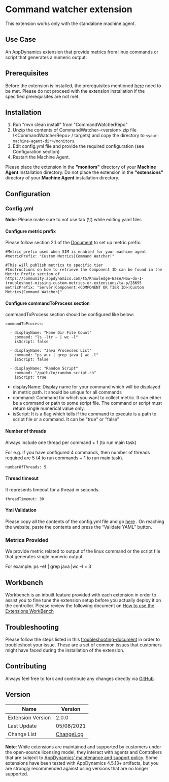# Command watcher extension

This extension works only with the standalone machine agent.

## Use Case
An AppDynamics extension that provide metrics from linux commands or script that generates a numeric output.

## Prerequisites

Before the extension is installed, the prerequisites mentioned [here](https://community.appdynamics.com/t5/Knowledge-Base/Extensions-Prerequisites-Guide/ta-p/35213) need to be met. Please do not proceed with the extension installation if the specified prerequisites are not met

## Installation
1. Run "mvn clean install" from "CommandWatcherRepo"
1. Unzip the contents of CommandWatcher-\<version\>.zip file (&lt;CommandWatcherRepo&gt; / targets) and copy the directory to `<your-machine-agent-dir>/monitors`.
2. Edit config.yml file and provide the required configuration (see Configuration section)
3. Restart the Machine Agent.

Please place the extension in the **"monitors"** directory of your **Machine Agent** installation directory. Do not place the extension in the **"extensions"** directory of your **Machine Agent** installation directory.

## Configuration

### Config.yml
**Note**: Please make sure to not use tab (\t) while editing yaml files

#### Configure metric prefix
Please follow section 2.1 of the [Document](https://community.appdynamics.com/t5/Knowledge-Base/How-do-I-troubleshoot-missing-custom-metrics-or-extensions/ta-p/28695) to set up metric prefix.
```
#Metric prefix used when SIM is enabled for your machine agent
#metricPrefix: "Custom Metrics|Command Watcher|"

#This will publish metrics to specific tier
#Instructions on how to retrieve the Component ID can be found in the Metric Prefix section of https://community.appdynamics.com/t5/Knowledge-Base/How-do-I-troubleshoot-missing-custom-metrics-or-extensions/ta-p/28695
metricPrefix: "Server|Component:<COMPONENT OR TIER ID>|Custom Metrics|Command Watcher|"
```

#### Configure commandToProcess section
commandToProcess section should be configured like below:
```
commandToProcess:

  - displayName: "Home Dir File Count"
    command: "ls -ltr ~ | wc -l"
    isScript: false

  - displayName: "Java Processes List"
    command: "ps aux | grep java | wc -l"
    isScript: false

  - displayName: "Random Script"
    command: "/path/to/random_script.sh"
    isScript: true
```
- displayName: Display name for your command which will be displayed in metric path. It should be unique for all commands
- command: Command for which you want to collect metric. It can either be a command or path to some script file. The command or script must return single numerical value only.
- isScript: It is a flag which tells if the command to execute is a path to script file or a command. It can be "true" or "false"

#### Number of threads
Always include one thread per command + 1 (to run main task)

For e.g. if you have configured 4 commands, then number of threads required are 5 (4 to run commands + 1 to run main task).
```
numberOfThreads: 5
```

#### Thread timeout
It represents timeout for a thread in seconds.
```
threadTimeout: 30
```

#### Yml Validation
Please copy all the contents of the config.yml file and go [here](https://jsonformatter.org/yaml-validator) . On reaching the website, paste the contents and press the “Validate YAML” button.

### Metrics Provided
We provide metric related to output of the linux command or the script file that generates single numeric output.

For example: ps –ef | grep java |wc –l = 3

## Workbench
Workbench is an inbuilt feature provided with each extension in order to assist you to fine tune the extension setup before you actually deploy it on the controller. Please review the following document on [How to use the Extensions WorkBench](https://community.appdynamics.com/t5/Knowledge-Base/How-to-use-the-Extensions-WorkBench/ta-p/30130)

## Troubleshooting
Please follow the steps listed in this [troubleshooting-document](https://community.appdynamics.com/t5/Knowledge-Base/How-to-troubleshoot-missing-custom-metrics-or-extensions-metrics/ta-p/28695) in order to troubleshoot your issue. These are a set of common issues that customers might have faced during the installation of the extension.

## Contributing

Always feel free to fork and contribute any changes directly via [GitHub](https://github.com/Appdynamics/Command-Watcher-Extension).

## Version

|          Name            |  Version   |
|--------------------------|------------|
|Extension Version         |2.0.0       |
|Last Update               |05/08/2021  |
|Change List               |[ChangeLog](https://github.com/Appdynamics/Command-Watcher-Extension/blob/master/CHANGELOG.md)|

**Note**: While extensions are maintained and supported by customers under the open-source licensing model, they interact with agents and Controllers that are subject to [AppDynamics’ maintenance and support policy](https://docs.appdynamics.com/latest/en/product-and-release-announcements/maintenance-support-for-software-versions). Some extensions have been tested with AppDynamics 4.5.13+ artifacts, but you are strongly recommended against using versions that are no longer supported.
